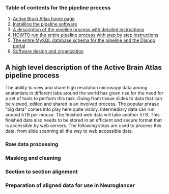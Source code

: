 ### Table of contents for the pipeline process
1. [Active Brain Atlas home page](https://github.com/ActiveBrainAtlas2)
1. [Installing the pipeline software](docs/SETUP.md)
1. [A description of the pipeline process with detailed instructions](docs/PROCESS.md)
1. [HOWTO run the entire pipeline process with step by step instructions](docs/RUNNING.md)
1. [The entire MySQL database schema for the pipeline and the Django portal](schema.sql)
1. [Software design and organization](docs/Design.md)

## A high level description of the Active Brain Atlas pipeline process

The ability to view and share high resolution microsopy data among anatomists in
different labs around the world has given rise for the need for a set of tools
to perform this task. Going from tissue slides to data that can be viewed, edited
and shared is an involved process. The popular phrase "big data" comes into play
here quite visibly. Intermediary data can run around 5TB per mouse. The finished
web data will take another 5TB. This finished data also needs to be stored in
an efficient and secure format that is accessible by web servers. The following
steps are used to process this data, from slide scanning all the way to web
accessible data.

### Raw data processing

### Masking and cleaning

### Section to section alignment

### Preparation of aligned data for use in Neuroglancer